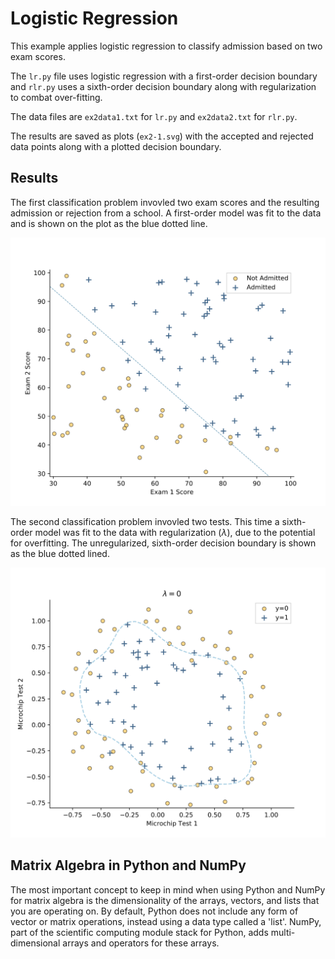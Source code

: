 # Logistic Regression
This example applies logistic regression to classify admission based on two exam scores.

The `lr.py` file uses logistic regression with a first-order decision boundary and `rlr.py` uses a sixth-order decision boundary along with regularization to combat over-fitting.

The data files are `ex2data1.txt` for `lr.py` and `ex2data2.txt` for `rlr.py`.

The results are saved as plots (`ex2-1.svg`) with the accepted and rejected data points along with a plotted decision boundary.

## Results
The first classification problem invovled two exam scores and the resulting admission or rejection from a school. A first-order model was fit to the data and is shown on the plot as the blue dotted line.

![Logistic Regression](ex2-1.svg)

The second classification problem invovled two tests. This time a sixth-order model was fit to the data with regularization ($\lambda$), due to the potential for overfitting. The unregularized, sixth-order decision boundary is shown as the blue dotted lined.

![Logistic Regression with Regularizaiton](ex2-2.svg)

## Matrix Algebra in Python and NumPy
The most important concept to keep in mind when using Python and NumPy for matrix algebra is the dimensionality of the arrays, vectors, and lists that you are operating on. By default, Python does not include any form of vector or matrix operations, instead using a data type called a 'list'. NumPy, part of the scientific computing module stack for Python, adds multi-dimensional arrays and operators for these arrays.
